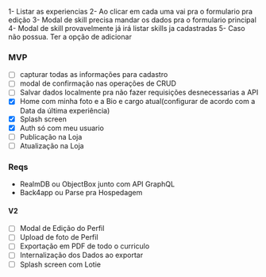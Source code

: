 1- Listar as experiencias
2- Ao clicar em cada uma vai pra o formulario pra edição
3- Modal de skill precisa mandar os dados pra o formulario principal
4- Modal de skill provavelmente já irá listar skills ja cadastradas
5- Caso não possua. Ter a opção de adicionar

### MVP
- [ ] capturar todas as informações para cadastro
- [ ] modal de confirmação nas operações de CRUD
- [ ] Salvar dados localmente pra não fazer requisições desnecessarias a API
- [x] Home com minha foto e a Bio e cargo atual(configurar de acordo com a Data da última experiência)
- [x] Splash screen
- [x] Auth só com meu usuario
- [ ] Publicação na Loja
- [ ] Atualização na Loja

### Reqs
- RealmDB ou ObjectBox junto com API GraphQL
- Back4app ou Parse pra Hospedagem

#### V2
- [ ] Modal de Edição do Perfil
- [ ] Upload de foto de Perfil
- [ ] Exportação em PDF de todo o curriculo
- [ ] Internalização dos Dados ao exportar
- [ ] Splash screen com Lotie
